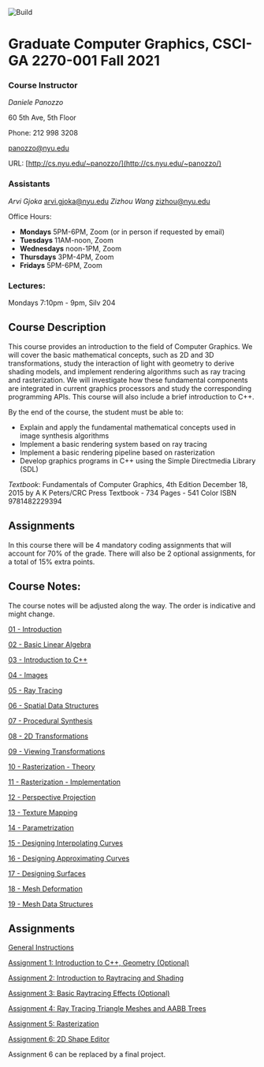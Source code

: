 ![Build](https://github.com/danielepanozzo/cg/workflows/Build/badge.svg)

# Graduate Computer Graphics, CSCI-GA 2270-001 Fall 2021

### Course Instructor
*Daniele Panozzo*

60 5th Ave, 5th Floor

Phone: 212 998 3208

[panozzo@nyu.edu](mailto:panozzo@nyu.edu)

URL: [http://cs.nyu.edu/~panozzo/](http://cs.nyu.edu/~panozzo/)

### Assistants
*Arvi Gjoka*
[arvi.gjoka@nyu.edu](mailto:arvi.gjoka@nyu.edu)
*Zizhou Wang*
[zizhou@nyu.edu](mailto:zizhou@nyu.edu)

Office Hours: 
* **Mondays**  5PM-6PM, Zoom (or in person if requested by email)
* **Tuesdays** 11AM-noon, Zoom 
* **Wednesdays** noon-1PM, Zoom 
* **Thursdays** 3PM-4PM, Zoom 
* **Fridays** 5PM-6PM, Zoom 

### Lectures:
Mondays 7:10pm - 9pm, Silv 204

## Course Description

This course provides an introduction to the field of Computer Graphics. We will cover the basic mathematical concepts, such as 2D and 3D transformations, study the interaction of light with geometry to derive  shading models, and implement rendering algorithms such as ray tracing and rasterization. We will investigate how these fundamental components are integrated in current graphics processors and study the corresponding programming APIs. This course will also include a brief introduction to C++.

By the end of the course, the student must be able to:

* Explain and apply the fundamental mathematical concepts used in  image synthesis algorithms
* Implement a basic rendering system based on ray tracing
* Implement a basic rendering pipeline based on rasterization
* Develop graphics programs in C++ using the Simple Directmedia Library (SDL)

*Textbook*:
Fundamentals of Computer Graphics, 4th Edition
December 18, 2015 by A K Peters/CRC Press
Textbook - 734 Pages - 541 Color
ISBN 9781482229394

## Assignments

In this course there will be 4 mandatory coding assignments that will account for 70% of the grade. There will also be 2 optional assignments, for a total of 15% extra points.

## Course Notes:

The course notes will be adjusted along the way. The order is indicative and might change.

[01 - Introduction](https://www.icloud.com/keynote/0Bi3HXvG70bpshIbt1t9PnGmw#01_-_Introduction_to_Computer_Graphics)

[02 - Basic Linear Algebra](https://www.icloud.com/keynote/0bR6rH_qhMGyack3AvOLN9KpA#02_-_Basic_Linear_Algebra)

[03 - Introduction to C++](https://www.icloud.com/keynote/0g2wBvEMQe7c4KRNidmCT44rQ#03_-_C++)

[04 - Images](https://www.icloud.com/keynote/078471RTY56oFkHbVjhquf4Lg#04_-_Images)

[05 - Ray Tracing](https://www.icloud.com/keynote/0Xt7leP_xqOA9pEE24U9-q5vg#05_-_Ray_Tracing)

[06 - Spatial Data Structures](https://www.icloud.com/keynote/0WGDZa8VZoXxqlLSq2gp_G_Rw#06_-_Spatial_Data_Structures)

[07 - Procedural Synthesis](https://www.icloud.com/keynote/0RV7ZnHhuQCWAHlj29VpmmLKQ#07_-_Procedural_Synthesis)

[08 - 2D Transformations](https://www.icloud.com/keynote/0hdbFFSx6TrJSzmICBf4Yjo2g#08_-_2D_Transformations)

[09 - Viewing Transformations](https://www.icloud.com/keynote/0DlviF0tU_vb8pn-w6qoN3OaA#09_-_Viewing_Transformations)

[10 - Rasterization - Theory](https://www.icloud.com/keynote/0gwK2pQbGYorL7xXpoAlb8xog#10_-_Rasterization_-_Theory)

[11 - Rasterization - Implementation](https://www.icloud.com/keynote/0WuGGx7-YzpkpxN5lyMvQyHew#11_-_Rasterization_-_Implementation)

[12 - Perspective Projection](https://www.icloud.com/keynote/0qLSBn6y3y4Fn-tvY_ZOtKlFQ#12_-_Perspective_Projection)

[13 - Texture Mapping](https://www.icloud.com/keynote/0DYWwAzDUEQC5AMmDMIrFyI0w#13_-_Texture_Mapping)

[14 - Parametrization](https://www.icloud.com/keynote/06w_Cnj7E81JLB76Pl1tSjiqg#14_-_Parametrization)

[15 - Designing Interpolating Curves](https://www.icloud.com/keynote/0ztivLSI82_YZgJLkU3MsemQQ#15_-_Designing_Interpolating_Curves)

[16 - Designing Approximating Curves](https://www.icloud.com/keynote/0KOu9icbYhEryoNeTVsjftmRQ#16_-_Designing_Approximating_Curves)

[17 - Designing Surfaces](https://www.icloud.com/keynote/0fjx3PAnYzwWgrgiIXEJI7K6g#17_-_Designing_Surfaces)

[18 - Mesh Deformation](https://www.icloud.com/keynote/0i9XXnime7phhNqYRM1m-a7FA#18_-_Mesh_Deformation)

[19 - Mesh Data Structures](https://www.icloud.com/keynote/07fbGW6rsRjxWrmTu3M8kDgvA#19_-_Mesh_Data_Structures)


## Assignments

[General Instructions](https://github.com/danielepanozzo/cg/tree/master/RULES.md)

[Assignment 1: Introduction to C++, Geometry (Optional)](https://github.com/danielepanozzo/cg/tree/master/Assignment_1)

[Assignment 2: Introduction to Raytracing and Shading](https://github.com/danielepanozzo/cg/tree/master/Assignment_2)

[Assignment 3: Basic Raytracing Effects (Optional)](https://github.com/danielepanozzo/cg/tree/master/Assignment_3)

[Assignment 4: Ray Tracing Triangle Meshes and AABB Trees](https://github.com/danielepanozzo/cg/tree/master/Assignment_4)

[Assignment 5: Rasterization](https://github.com/danielepanozzo/cg/tree/master/Assignment_5)

[Assignment 6: 2D Shape Editor](https://github.com/danielepanozzo/cg/tree/master/Assignment_6)

Assignment 6 can be replaced by a final project.

